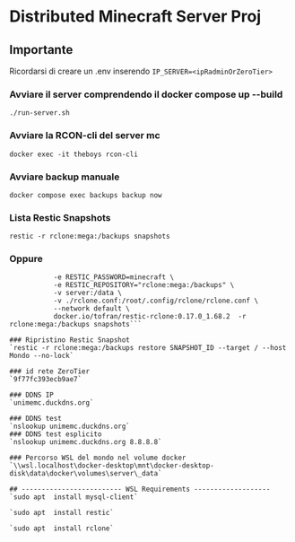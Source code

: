 # Distributed Minecraft Server Proj
## Importante
Ricordarsi di creare un .env inserendo `IP_SERVER=<ipRadminOrZeroTier>`

### Avviare il server comprendendo il docker compose up --build
`./run-server.sh`

### Avviare la RCON-cli del server mc
`docker exec -it theboys rcon-cli`

### Avviare backup manuale
`docker compose exec backups backup now`

### Lista Restic Snapshots
`restic -r rclone:mega:/backups snapshots`

### Oppure
```docker run --rm -e RESTIC_HOSTNAME="Mondo" \
           -e RESTIC_PASSWORD=minecraft \
           -e RESTIC_REPOSITORY="rclone:mega:/backups" \
           -v server:/data \
           -v ./rclone.conf:/root/.config/rclone/rclone.conf \
           --network default \
           docker.io/tofran/restic-rclone:0.17.0_1.68.2  -r rclone:mega:/backups snapshots```

### Ripristino Restic Snapshot
`restic -r rclone:mega:/backups restore SNAPSHOT_ID --target / --host Mondo --no-lock`

### id rete ZeroTier
`9f77fc393ecb9ae7`

### DDNS IP
`unimemc.duckdns.org`

### DDNS test
`nslookup unimemc.duckdns.org`
### DDNS test esplicito
`nslookup unimemc.duckdns.org 8.8.8.8`

### Percorso WSL del mondo nel volume docker
`\\wsl.localhost\docker-desktop\mnt\docker-desktop-disk\data\docker\volumes\server\_data`

## ------------------------- WSL Requirements -------------------
`sudo apt  install mysql-client`

`sudo apt  install restic`

`sudo apt  install rclone`
